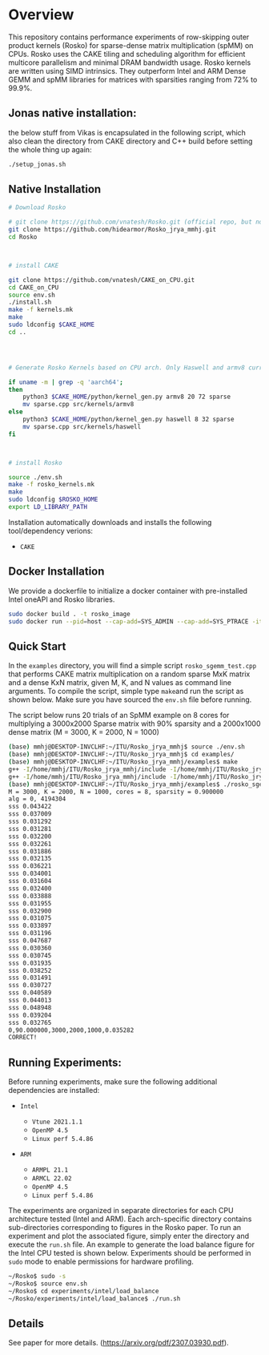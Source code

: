 # Overview
This repository contains performance experiments of row-skipping outer product kernels (Rosko) for sparse-dense matrix multiplication (spMM) on CPUs. Rosko uses the CAKE tiling and scheduling algorithm for efficient multicore parallelism and minimal DRAM bandwidth usage. Rosko kernels are written using SIMD intrinsics. They outperform Intel and ARM Dense GEMM and spMM libraries for matrices with sparsities ranging from 72% to 99.9%. 

## Jonas native installation:

the below stuff from Vikas is encapsulated in the following script, which also clean the directory from CAKE directory and C++ build before setting the whole thing up again:

```bash
./setup_jonas.sh
```

## Native Installation

```bash
# Download Rosko

# git clone https://github.com/vnatesh/Rosko.git (official repo, but not this fork)
git clone https://github.com/hidearmor/Rosko_jrya_mmhj.git
cd Rosko



# install CAKE

git clone https://github.com/vnatesh/CAKE_on_CPU.git
cd CAKE_on_CPU
source env.sh
./install.sh
make -f kernels.mk
make
sudo ldconfig $CAKE_HOME
cd ..




# Generate Rosko Kernels based on CPU arch. Only Haswell and armv8 currently supported

if uname -m | grep -q 'aarch64'; 
then
  	python3 $CAKE_HOME/python/kernel_gen.py armv8 20 72 sparse
  	mv sparse.cpp src/kernels/armv8
else
	python3 $CAKE_HOME/python/kernel_gen.py haswell 8 32 sparse
  	mv sparse.cpp src/kernels/haswell
fi



# install Rosko

source ./env.sh
make -f rosko_kernels.mk
make
sudo ldconfig $ROSKO_HOME
export LD_LIBRARY_PATH
```

Installation automatically downloads and installs the following tool/dependency verions:

* `CAKE` 


## Docker Installation

We provide a dockerfile to initialize a docker container with pre-installed Intel oneAPI and Rosko libraries.

```bash
sudo docker build . -t rosko_image
sudo docker run --pid=host --cap-add=SYS_ADMIN --cap-add=SYS_PTRACE -it rosko_image
```


## Quick Start

In the `examples` directory, you will find a simple script `rosko_sgemm_test.cpp` that performs CAKE matrix multiplication on a random sparse MxK matrix and a dense KxN matrix, given M, K, and N values as command line arguments. To compile the script, simple type `make`and run the script as shown below. Make sure you have sourced the `env.sh` file before running. 

The script below runs 20 trials of an SpMM example on 8 cores for multiplying a 3000x2000 Sparse matrix with 90% sparsity and a 2000x1000 dense matrix (M = 3000, K = 2000, N = 1000)

```bash
(base) mmhj@DESKTOP-INVCLHF:~/ITU/Rosko_jrya_mmhj$ source ./env.sh
(base) mmhj@DESKTOP-INVCLHF:~/ITU/Rosko_jrya_mmhj$ cd examples/
(base) mmhj@DESKTOP-INVCLHF:~/ITU/Rosko_jrya_mmhj/examples$ make
g++ -I/home/mmhj/ITU/Rosko_jrya_mmhj/include -I/home/mmhj/ITU/Rosko_jrya_mmhj/CAKE_on_CPU/include -O3 -g -mavx -mfma -fopenmp rosko_sgemm_test.cpp -L/home/mmhj/ITU/Rosko_jrya_mmhj -lrosko -L/home/mmhj/ITU/Rosko_jrya_mmhj/CAKE_on_CPU -lcake -o rosko_sgemm_test
g++ -I/home/mmhj/ITU/Rosko_jrya_mmhj/include -I/home/mmhj/ITU/Rosko_jrya_mmhj/CAKE_on_CPU/include -O3 -g -mavx -mfma -fopenmp crisko_sgemm_test.cpp -L/home/mmhj/ITU/Rosko_jrya_mmhj -lrosko -L/home/mmhj/ITU/Rosko_jrya_mmhj/CAKE_on_CPU -lcake -o crisko_sgemm_test
(base) mmhj@DESKTOP-INVCLHF:~/ITU/Rosko_jrya_mmhj/examples$ ./rosko_sgemm_test 3000 2000 1000 8 90 20
M = 3000, K = 2000, N = 1000, cores = 8, sparsity = 0.900000
alg = 0, 4194304
sss 0.043422
sss 0.037009
sss 0.031292
sss 0.031281
sss 0.032200
sss 0.032261
sss 0.031886
sss 0.032135
sss 0.036221
sss 0.034001
sss 0.031604
sss 0.032400
sss 0.033888
sss 0.031955
sss 0.032900
sss 0.031075
sss 0.033897
sss 0.031196
sss 0.047687
sss 0.030360
sss 0.030745
sss 0.031935
sss 0.038252
sss 0.031491
sss 0.030727
sss 0.040589
sss 0.044013
sss 0.048948
sss 0.039204
sss 0.032765
0,90.000000,3000,2000,1000,0.035282
CORRECT!
```



## Running Experiments:

Before running experiments, make sure the following additional dependencies are installed:

* `Intel`
	* `Vtune 2021.1.1` 
	* `OpenMP 4.5` 
	* `Linux perf 5.4.86` 

* `ARM` 
	* `ARMPL 21.1` 
	* `ARMCL 22.02` 
	* `OpenMP 4.5` 
	* `Linux perf 5.4.86` 

The experiments are organized in separate directories for each CPU architecture tested (Intel and ARM). Each arch-specific directory contains sub-directories corresponding to figures in the Rosko paper. To run an experiment and plot the associated figure, simply enter the directory and execute the `run.sh` file. An example to generate the load balance figure for the Intel CPU tested is shown below. Experiments should be performed in `sudo` mode to enable permissions for hardware profiling.

```bash
~/Rosko$ sudo -s
~/Rosko$ source env.sh
~/Rosko$ cd experiments/intel/load_balance
~/Rosko/experiments/intel/load_balance$ ./run.sh
```

## Details
See paper for more details.
(<https://arxiv.org/pdf/2307.03930.pdf>).
<!-- <p align = "center">
<img  src="https://github.com/vnatesh/maestro/blob/master/images/cake_diagram.png" width="500">
</p>
 -->



